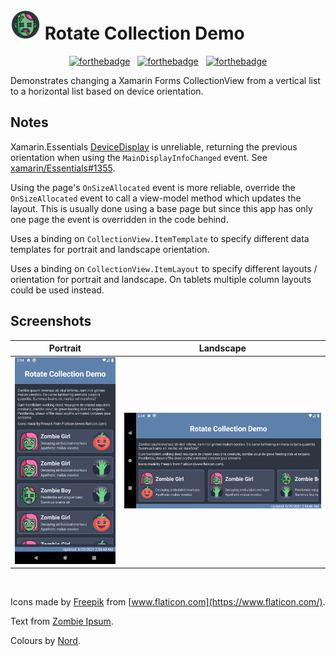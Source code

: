 # ![RotateCollectionDemo](zombie_round_48.png) Rotate Collection Demo

<div align="center">
  
[![forthebadge](https://forthebadge.com/images/badges/made-with-c-sharp.svg)](https://forthebadge.com)
&nbsp;
[![forthebadge](https://forthebadge.com/images/badges/powered-by-coffee.svg)](https://forthebadge.com)
&nbsp;
[![forthebadge](https://forthebadge.com/images/badges/built-for-android.svg)](https://forthebadge.com)

</div>

Demonstrates changing a Xamarin Forms CollectionView from a vertical list to a horizontal list based on device orientation.

## Notes

Xamarin.Essentials [DeviceDisplay](https://docs.microsoft.com/en-us/xamarin/essentials/device-display?tabs=android) is unreliable, returning the previous orientation when using the `MainDisplayInfoChanged` event. See [xamarin/Essentials#1355](https://github.com/xamarin/Essentials/issues/1355).

Using the page's `OnSizeAllocated` event is more reliable, override the `OnSizeAllocated` event to call a view-model method which updates the layout. This is usually done using a base page but since this app has only one page the event is overridden in the code behind.

Uses a binding on `CollectionView.ItemTemplate` to specify different data templates for portrait and landscape orientation.

Uses a binding on `CollectionView.ItemLayout` to specify different layouts / orientation for portrait and landscape. On tablets multiple column layouts could be used instead.

## Screenshots

Portrait | Landscape
-------- | ---------
![Portrait Screenshot](rcd_portrait.png) | ![Landscape Screenshot](rcd_landscape.png)

&nbsp;

Icons made by [Freepik](https://www.flaticon.com/authors/freepik) from [www.flaticon.com](https://www.flaticon.com/).

Text from [Zombie Ipsum](http://www.zombieipsum.com/).

Colours by [Nord](https://www.nordtheme.com/).
